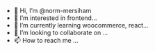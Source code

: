 - 👋 Hi, I’m @norm-mersiham
- 👀 I’m interested in frontend...
- 🌱 I’m currently learning woocommerce, react...
- 💞️ I’m looking to collaborate on ...
- 📫 How to reach me ...

<!---
norm-mersiham/norm-mersiham is a ✨ special ✨ repository because its `README.md` (this file) appears on your GitHub profile.
You can click the Preview link to take a look at your changes.
--->
